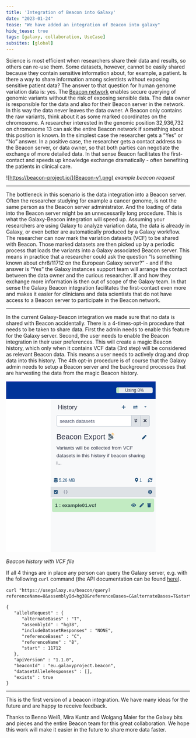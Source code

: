 ```yaml
---
title: 'Integration of Beacon into Galaxy'
date: "2023-01-24"
tease: "We have added an integration of Beacon into galaxy"
hide_tease: true
tags: [galaxy, collaboration, UseCase]
subsites: [global]
---
```


Science is most efficient when researchers share their data and results, so others can re-use them. Some datasets, however, cannot be easily shared because they contain sensitive information about, for example, a patient. Is there a way to share information among scientists without exposing sensitive patient data? The answer to that question for human genome variation data is: yes. 
The [Beacon network](https://beacon-network.org/#/) enables secure querying of genomic variants without the risk of exposing sensible data. The data owner is responsible for the data and also for their Beacon server in the network. In this way the data never leaves the data owner. A Beacon only contains the raw variants, think about it as some marked coordinates on the chromosome.
A researcher interested in the genomic position 32,936,732 on chromosome 13 can ask the entire Beacon network if something about this position is known. In the simplest case the researcher gets a “Yes” or “No” answer. In a positive case, the researcher gets a contact address to the Beacon server, or data owner, so that both parties can negotiate the exchange of more detailed data. 
In that sense Beacon facilitates the first-contact and speeds up knowledge exchange dramatically - often benefiting the patients in clinical care.


![https://beacon-project.io/](Beacon-v1.png)
*example beacon request*

---

The bottleneck in this scenario is the data integration into a Beacon server. Often the researcher studying for example a cancer genome, is not the same person as the Beacon server administrator. And the loading of data into the Beacon server might be an unnecessarily long procedure.
This is what the Galaxy-Beacon integration will speed up. Assuming your researchers are using Galaxy to analyze variation data, the data is already in Galaxy, or even better are automatically produced by a Galaxy workflow. The researcher can now mark the variation datasets (VCF) to be shared with Beacon. Those marked datasets are then picked up by a periodic process that loads the variants into a Galaxy associated Beacon server. This means in practice that a researcher could ask the question “Is something known about chr8/11712 on the European Galaxy server?” - and if the answer is “Yes” the Galaxy instances  support team will arrange the contact between the data owner and the curious researcher. If and how they exchange more information is then out of scope of the Galaxy team.
In that sense the Galaxy Beacon integration facilitates the first-contact even more and makes it easier for clinicians and data scientists that do not have access to a Beacon server to participate in the Beacon network.


---

In the current Galaxy-Beacon integration we made sure that no data is shared with Beacon accidentally. There is a 4-times-opt-in procedure that needs to be taken to share data. First the admin needs to enable this feature for the Galaxy server. Second, the user needs to enable the Beacon integration in their user preferences. This will create a magic Beacon history, which only when it contains VCF data (3rd step) will be considered as relevant Beacon data. This means a user needs to actively drag and drop data into this history. The 4th opt-in procedure is of course that the Galaxy admin needs to setup a Beacon server and the background processes that are harvesting the data from the magic Beacon history.
 
![beacon-history](beacon-history.png)

*Beacon history with VCF file*

If all 4 things are in place any person can query the Galaxy server, e.g. with the following `curl` command (the API documentation can be found [here](https://app.swaggerhub.com/apis/ELIXIR-Finland/ga-4_gh_beacon_api_specification/1.0.0-rc1)).

    curl "https://usegalaxy.eu/beacon/query?referenceName=8&assemblyId=hg38&referenceBases=C&alternateBases=T&start=11712"


```
{
   "alleleRequest" : {
      "alternateBases" : "T",
      "assemblyId" : "hg38",
      "includeDatasetResponses" : "NONE",
      "referenceBases" : "C",
      "referenceName" : "8",
      "start" : 11712
   },
   "apiVersion" : "1.1.0",
   "beaconId" : "eu.galaxyproject.beacon",
   "datasetAlleleResponses" : [],
   "exists" : true
}
```

----

This is the first version of a beacon integration. We have many ideas for the future and are happy to receive feedback.

Thanks to Benno Weiß, Mira Kuntz and Wolgang Maier for the Galaxy bits and pieces and the entire Beacon team for this great collaboration. We hope this work will make it easier in the future to share more data faster.
